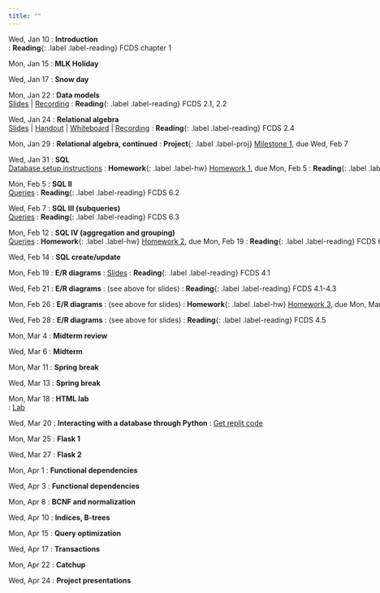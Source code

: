 ```yaml
---
title: ""
---
```


Wed, Jan 10
: **Introduction**  
: **Reading**{: .label .label-reading} FCDS chapter 1

Mon, Jan 15
: **MLK Holiday**

Wed, Jan 17
: **Snow day**

Mon, Jan 22
: **Data models**  
  [Slides](lectures/data-models/db-models-slides.pdf) | [Recording](https://rhodes.box.com/s/zmb5jfq7q5o3t36dr0iwyx0fhvr80o8t)
: **Reading**{: .label .label-reading} FCDS 2.1, 2.2

Wed, <nobr>Jan 24
: **Relational algebra**  
  [Slides](lectures/rel-alg/db-relalg-slides.pdf) | [Handout](lectures/rel-alg/relational-algebra-handout.pdf) | [Whiteboard](lectures/rel-alg/day1-whiteboard.pdf) | 
[Recording](https://rhodes.box.com/s/fkeaczh7lhqnjbqwbrufdv6ndor2enlc) 
: **Reading**{: .label .label-reading} FCDS 2.4

Mon, Jan 29
: **Relational algebra, continued**
: **Project**{: .label .label-proj} [Milestone 1](project/milestone1), due Wed, Feb 7

Wed, Jan 31
: **SQL**  
  [Database setup instructions](lectures/sql/hp-database-setup.pdf) 
: **Homework**{: .label .label-hw} [Homework 1](homework/hw1/hw1.pdf), due Mon, Feb 5
: **Reading**{: .label .label-reading} FCDS 6.1

Mon, Feb 5
: **SQL II**  
  [Queries](lectures/sql/queries1.txt)
: **Reading**{: .label .label-reading} FCDS 6.2

Wed, Feb 7
: **SQL III (subqueries)**  
  [Queries](lectures/sql/queries2.txt)
: **Reading**{: .label .label-reading} FCDS 6.3

Mon, Feb 12
: **SQL IV (aggregation and grouping)**  
  [Queries](lectures/sql/queries3.txt)
: **Homework**{: .label .label-hw} [Homework 2](homework/hw2/), due Mon, Feb 19
: **Reading**{: .label .label-reading} FCDS 6.4

Wed, Feb 14
: **SQL create/update**

Mon, Feb 19
: **E/R diagrams**
: [Slides](lectures/er/er-modeling.pdf)
: **Reading**{: .label .label-reading} FCDS 4.1

Wed, Feb 21
: **E/R diagrams**
: (see above for slides)
: **Reading**{: .label .label-reading} FCDS 4.1-4.3

Mon, Feb 26
: **E/R diagrams**
: (see above for slides)
: **Homework**{: .label .label-hw} [Homework 3](homework/hw3/), due Mon, Mar 4 **at the beginning of class**
: **Reading**{: .label .label-reading} FCDS 4.4

Wed, Feb 28
: **E/R diagrams**
: (see above for slides)
: **Reading**{: .label .label-reading} FCDS 4.5

Mon, Mar 4
: **Midterm review**

Wed, Mar 6
: **Midterm**

Mon, Mar 11
: **Spring break**

Wed, Mar 13
: **Spring break**

Mon, Mar 18
: **HTML lab**  
: [Lab](labs/html)

Wed, Mar 20
: **Interacting with a database through Python**
: [Get replit code](https://replit.com/@phillipkirlin/pg-python-lab-2024-starter)

Mon, Mar 25
: **Flask 1**

Wed, Mar 27
: **Flask 2**

Mon, Apr 1
: **Functional dependencies**

Wed, Apr 3
: **Functional dependencies**

Mon, Apr 8
: **BCNF and normalization**

Wed, Apr 10
: **Indices, B-trees**

Mon, Apr 15
: **Query optimization**

Wed, Apr 17
: **Transactions**

Mon, Apr 22
: **Catchup**

Wed, Apr 24
: **Project presentations**

